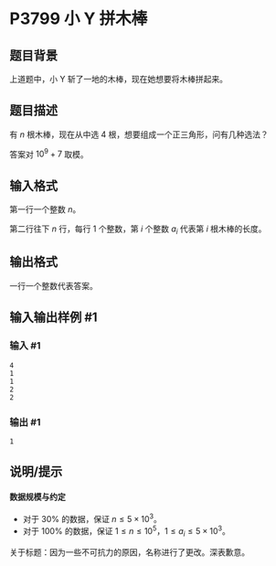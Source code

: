 # P3799 小 Y 拼木棒

## 题目背景

上道题中，小 Y 斩了一地的木棒，现在她想要将木棒拼起来。

## 题目描述

有 $n$ 根木棒，现在从中选 $4$ 根，想要组成一个正三角形，问有几种选法？

答案对 $10^9+7$ 取模。

## 输入格式

第一行一个整数 $n$。

第二行往下 $n$ 行，每行 $1$ 个整数，第 $i$ 个整数 $a_i$ 代表第 $i$ 根木棒的长度。

## 输出格式

一行一个整数代表答案。

## 输入输出样例 #1

### 输入 #1

```
4 
1
1
2
2
```

### 输出 #1

```
1
```

## 说明/提示

#### 数据规模与约定

- 对于 $30\%$ 的数据，保证 $n \le 5 \times 10^3$。
- 对于 $100\%$ 的数据，保证 $1 \leq n \le 10^5$，$1 \le a_i \le 5 \times 10^3$。

关于标题：因为一些不可抗力的原因，名称进行了更改。深表歉意。